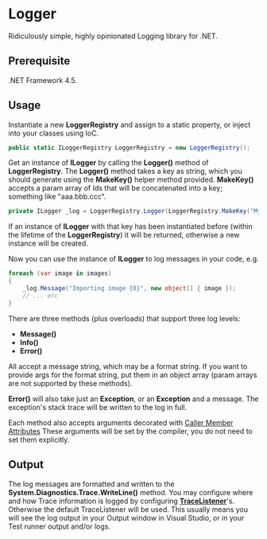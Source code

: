 Logger
======

Ridiculously simple, highly opinionated Logging library for .NET.

Prerequisite
-------------
.NET Framework 4.5.

Usage
-----

Instantiate a new **LoggerRegistry** and assign to a static property, or inject into your classes using IoC.

```csharp
public static ILoggerRegistry LoggerRegistry = new LoggerRegistry();
```

Get an instance of **ILogger** by calling the **Logger()** method of **LoggerRegistry**. The **Logger()** method takes a key as string, which 
you should generate using the **MakeKey()** helper method provided. **MakeKey()** accepts a param array of Ids that will be concatenated
into a key; something like "aaa.bbb.ccc".

```csharp
private ILogger _log = LoggerRegistry.Logger(LoggerRegistry.MakeKey("MyProject", "MyClass", "SomeId"));
```

If an instance of **ILogger** with that key has been instantiated before (within the lifetime of the **LoggerRegistry**) it will be 
returned, otherwise a new instance will be created.

Now you can use the instance of **ILogger** to log messages in your code, e.g.

```csharp
foreach (var image in images)
{
    _log.Message("Importing image {0}", new object[] { image });
    // ... etc
}
```

There are three methods (plus overloads) that support three log levels:

* **Message()**
* **Info()**
* **Error()**

All accept a message string, which may be a format string. If you want to provide args for the format string, put them in an 
object array (param arrays are not supported by these methods).

**Error()** will also take just an **Exception**, or an **Exception** and a message. The exception's stack trace will be written to 
the log in full.

Each method also accepts arguments decorated with [Caller Member Attributes](http://msdn.microsoft.com/en-us/library/system.runtime.compilerservices.callermembernameattribute.aspx)
These arguments will be set by the compiler, you do not need to set them explicitly.

Output
------

The log messages are formatted and written to the **System.Diagnostics.Trace.WriteLine()** method. You may configure where and 
how Trace information is logged by configuring **[TraceListener](http://msdn.microsoft.com/en-us/library/vstudio/system.diagnostics.tracelistener)**'s. Otherwise the default TraceListener will be used. This usually 
means you will see the log output in your Output window in Visual Studio, or in your Test runner output and/or logs.